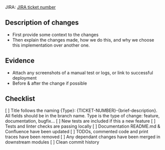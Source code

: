 JIRA: [JIRA ticket number](https://dsdmoj.atlassian.net/browse/LPF-XXX)

## Description of changes
- First provide some context to the changes
- Then explain the changes made, how we do this, and why we choose this implementation over another one.


## Evidence
- Attach any screenshots of a manual test or logs, or link to successful deployment
- Before & after the change if possible


## Checklist
[ ] Title follows the naming {Type}: {TICKET-NUMBER}-{brief-description}. All fields should be in the branch name. Type is the type of change: feature, documentation, bugfix...
[ ] New tests are included if this a new feature
[ ] Tests and linter checks are passing locally
[ ] Documentation README.md & Confluence have been updated
[ ] TODOs, commented code and print traces have been removed
[ ] Any dependant changes have been merged in downstream modules
[ ] Clean commit history